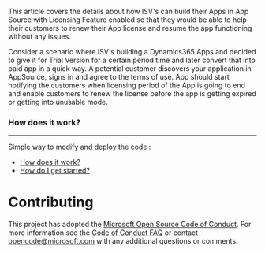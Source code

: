 This article covers the details about how ISV's can build their Apps in App Source with Licensing Feature enabled so that they would be able to help their customers to renew their App license and resume the app functioning without any issues.

Consider a scenario where ISV's building a Dynamics365 Apps and decided to give it for Trial Version for a certain period time and later convert that into paid app in a quick way.
A potential customer discovers your application in AppSource, signs in and agree to the terms of use. App should start notifying the customers when licensing period of the App is going to end and enable customers to renew the license before the app is getting expired or getting into unusable mode.

### How does it work? 



***

Simple way to modify and deploy the code :

* [How does it work?](https://github.com/Microsoft/AppSource/blob/master/How-does-it-work.md)
* [How do I get started?](https://github.com/Microsoft/AppSource/blob/master/GettingStarted.md)

# Contributing

This project has adopted the [Microsoft Open Source Code of Conduct](https://opensource.microsoft.com/codeofconduct/). For more information see the [Code of Conduct FAQ](https://opensource.microsoft.com/codeofconduct/faq/) or contact [opencode@microsoft.com](mailto:opencode@microsoft.com) with any additional questions or comments.
